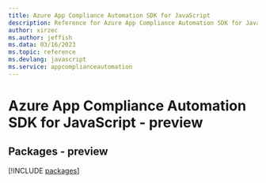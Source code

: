 ```yaml
---
title: Azure App Compliance Automation SDK for JavaScript
description: Reference for Azure App Compliance Automation SDK for JavaScript
author: xirzec
ms.author: jeffish
ms.data: 03/16/2023
ms.topic: reference
ms.devlang: javascript
ms.service: appcomplianceautomation
---
```

# Azure App Compliance Automation SDK for JavaScript - preview
## Packages - preview
[!INCLUDE [packages](app-compliance-automation-index.md)]